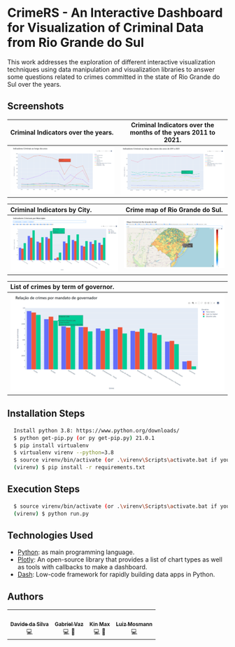 
# CrimeRS - An Interactive Dashboard for Visualization of Criminal Data from Rio Grande do Sul
This work addresses the exploration of different interactive visualization techniques using data manipulation and visualization libraries to answer some questions related to crimes committed in the state of Rio Grande do Sul over the years.


## Screenshots


| Criminal Indicators over the years. | Criminal Indicators over the months of the years 2011 to 2021. |
| :------------------------------- | :------------------------------: |
| ![01](./images/fig1.png) | ![02](./images/fig2.png) |

| Criminal Indicators by City. | Crime map of Rio Grande do Sul. |
| :------------------------------- | :------------------------------: |
| ![03](./images/fig3.png) | ![04](./images/fig4.png) |

| List of crimes by term of governor. |
| :------------------------------- |
| ![05](./images/fig5.png) |

## Installation Steps

```bash
  Install python 3.8: https://www.python.org/downloads/
  $ python get-pip.py (or py get-pip.py) 21.0.1
  $ pip install virtualenv
  $ virtualenv virenv --python=3.8
  $ source virenv/bin/activate (or .\virenv\Scripts\activate.bat if you are using Windows)
  (virenv) $ pip install -r requirements.txt
```

## Execution Steps

```bash
  $ source virenv/bin/activate (or .\virenv\Scripts\activate.bat if you are using Windows)
  (virenv) $ python run.py
```

## Technologies Used

- [Python](https://www.python.org/): as main programming language.
- [Plotly](https://plotly.com/): An open-source library that provides a list of chart types as well as tools with callbacks to make a dashboard.
- [Dash](https://dash.plotly.com/): Low-code framework for rapidly building data apps in Python.

## Authors

<table>
  <tr>
    <td align="center">
        <a href="https://github.com/davideclode">
            <img src="https://media-exp1.licdn.com/dms/image/C4D03AQGdLi_lm5gBBQ/profile-displayphoto-shrink_800_800/0/1633373319459?e=1661990400&v=beta&t=Wan9Bebm2Rw0ePfLjD2Y3wnvj4t9OIKrRzRbaK-DTw8" width="100px;" alt=""/>
            <br />
            <sub><b>Davide da Silva</b></sub>
            <br />
            </a><a title="Code">💻</a>
        </a>
    </td>
    <td align="center">
        <a href="https://github.com/vazaee">
            <img src="https://avatars1.githubusercontent.com/u/26447237?s=400&u=745c8142a5956538c118d3325ed7bfcb5459b600&v=4" width="100px;" alt=""/>
            <br />
            <sub><b>Gabriel Vaz</b></sub>
            <br />
            </a><a title="Code">💻</a>
            </a><a title="Design">🎨</a>
        </a>
    </td>
     <td align="center">
        <a href="https://github.com/kinmax">
            <img src="https://avatars.githubusercontent.com/u/19151389?v=4" width="100px;" alt=""/>
            <br />
            <sub><b>Kin Max</b></sub>
            <br />
            </a><a title="Code">💻</a>
            </a><a title="Design">🎨</a>
        </a>
    </td>
    <td align="center">
        <a href="https://github.com/LuizH12M">
            <img src="https://avatars.githubusercontent.com/u/42075861?v=4" width="100px;" alt=""/>
            <br />
            <sub><b>Luiz Mosmann</b></sub>
            <br />
            </a><a title="Code">💻</a>
        </a>
    </td>
  <tr>
</table>
